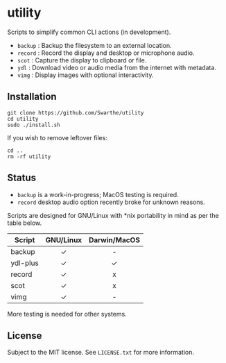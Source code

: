 # utility

Scripts to simplify common CLI actions (in development).

- `backup`  : Backup the filesystem to an external location.
- `record`  : Record the display and desktop or microphone audio.
- `scot`    : Capture the display to clipboard or file.
- `ydl`     : Download video or audio media from the internet with metadata.
- `vimg`    : Display images with optional interactivity.

## Installation

```
git clone https://github.com/Swarthe/utility
cd utility
sudo ./install.sh
```

If you wish to remove leftover files:

```
cd ..
rm -rf utility
```
## Status

- `backup` is a work-in-progress; MacOS testing is required.
- `record` desktop audio option recently broke for unknown reasons.

Scripts are designed for GNU/Linux with *nix portability in mind as per the
table below.

| Script      | GNU/Linux | Darwin/MacOS |
| ----------- | :-------: | :----------: |
| backup      | ✓         | -            |
| ydl-plus    | ✓         | ✓            |
| record      | ✓         | x            |
| scot        | ✓         | x            |
| vimg        | ✓         | -            |

More testing is needed for other systems.

## License

Subject to the MIT license. See `LICENSE.txt` for more information.
